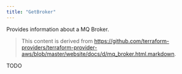 ```yaml
---
title: "GetBroker"
---
```


<!-- WARNING: this file was generated by the Pulumi Terraform Bridge (tfgen) Tool. -->
<!-- Do not edit by hand unless you're certain you know what you are doing! -->

<style>
  table td p { margin-top: 0; margin-bottom: 0; }
</style>

Provides information about a MQ Broker.

> This content is derived from https://github.com/terraform-providers/terraform-provider-aws/blob/master/website/docs/d/mq_broker.html.markdown.


TODO


